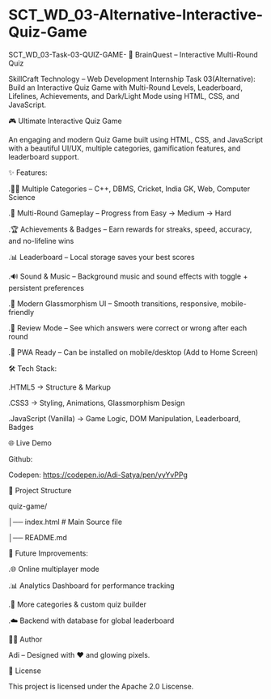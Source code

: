 # SCT_WD_03-Alternative-Interactive-Quiz-Game

SCT_WD_03-Task-03-QUIZ-GAME- 📝 BrainQuest – Interactive Multi-Round Quiz

SkillCraft Technology – Web Development Internship Task 03(Alternative): Build an Interactive Quiz Game with Multi-Round Levels, Leaderboard, Lifelines, Achievements, and Dark/Light Mode using HTML, CSS, and JavaScript.

🎮 Ultimate Interactive Quiz Game

An engaging and modern Quiz Game built using HTML, CSS, and JavaScript with a beautiful UI/UX, multiple categories, gamification features, and leaderboard support.

✨ Features:

  .🧑‍🏫 Multiple Categories – C++, DBMS, Cricket, India GK, Web, Computer Science

  .🎯 Multi-Round Gameplay – Progress from Easy → Medium → Hard

  .🏆 Achievements & Badges – Earn rewards for streaks, speed, accuracy, and no-lifeline wins

  .📊 Leaderboard – Local storage saves your best scores

  .🔊 Sound & Music – Background music and sound effects with toggle + persistent preferences

  .🎨 Modern Glassmorphism UI – Smooth transitions, responsive, mobile-friendly

  .📖 Review Mode – See which answers were correct or wrong after each round

  .📱 PWA Ready – Can be installed on mobile/desktop (Add to Home Screen)

🛠️ Tech Stack:

  .HTML5 → Structure & Markup

  .CSS3 → Styling, Animations, Glassmorphism Design

  .JavaScript (Vanilla) → Game Logic, DOM Manipulation, Leaderboard, Badges

🌐 Live Demo

Github: 

Codepen: https://codepen.io/Adi-Satya/pen/yyYvPPg


📂 Project Structure

quiz-game/

│── index.html       # Main Source file  
 
│── README.md

🔮 Future Improvements:

   .🌐 Online multiplayer mode

   .📊 Analytics Dashboard for performance tracking

   .🎨 More categories & custom quiz builder

   .☁️ Backend with database for global leaderboard

👨‍💻 Author

Adi – Designed with ❤️ and glowing pixels.

📜 License

This project is licensed under the Apache 2.0 Liscense.


